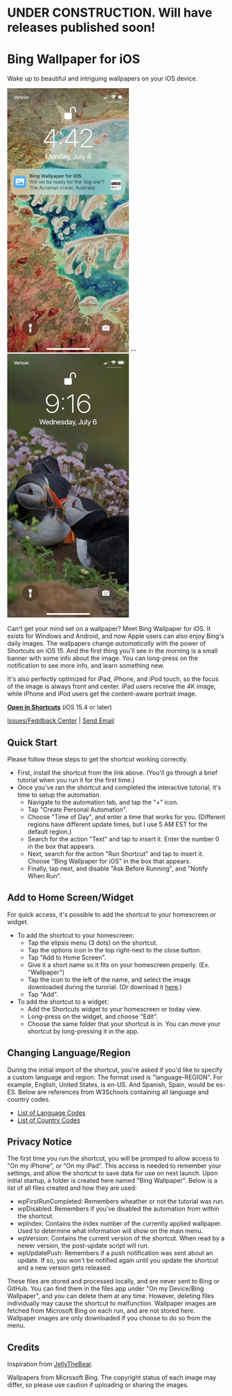 # UNDER CONSTRUCTION. Will have releases published soon!
# Bing Wallpaper for iOS
Wake up to beautiful and intriguing wallpapers on your iOS device.

<img src="https://raw.githubusercontent.com/Tech-How/Bing-Wallpaper-for-iOS/main/images/repo/readme/promo-1.png"/> -- <img src="https://raw.githubusercontent.com/Tech-How/Bing-Wallpaper-for-iOS/main/images/repo/readme/promo-2.png"/>

Can't get your mind set on a wallpaper? Meet Bing Wallpaper for iOS. It exists for Windows and Android, and now Apple users can also enjoy Bing's daily images. The wallpapers change _automatically_ with the power of Shortcuts on iOS 15. And the first thing you'll see in the morning is a small banner with some info about the image. You can long-press on the notification to see more info, and learn something new.

It's also perfectly optimized for iPad, iPhone, and iPod touch, so the focus of the image is always front and center. iPad users receive the 4K image, while iPhone and iPod users get the content-aware portrait image.

**[Open in Shortcuts](http://example.com)** (iOS 15.4 or later)

[Issues/Feddback Center](https://github.com/Tech-How/Bing-Wallpaper-for-iOS/issues/new/choose) | [Send Email](mailto:tech_how_youtuber_55@yahoo.com?subject=Bing%20Wallpaper%20iOS)

## Quick Start
Please follow these steps to get the shortcut working correctly.
- First, install the shortcut from the link above. (You'll go through a brief tutorial when you run it for the first time.)
- Once you've ran the shortcut and completed the interactive tutorial, it's time to setup the automation.
  - Navigate to the automation tab, and tap the "+" icon.
  - Tap "Create Personal Automation".
  - Choose "Time of Day", and enter a time that works for you. (Different regions have different update times, but I use 5 AM EST for the default region.)
  - Search for the action "Text" and tap to insert it. Enter the number 0 in the box that appears.
  - Next, search for the action "Run Shortcut" and tap to insert it. Choose "Bing Wallpaper for iOS" in the box that appears.
  - Finally, tap next, and disable "Ask Before Running", and "Notify When Run".

## Add to Home Screen/Widget
For quick access, it's possible to add the shortcut to your homescreen or widget.
- To add the shortcut to your homescreen:
  - Tap the elipsis menu (3 dots) on the shortcut.
  - Tap the options icon in the top right-next to the close button.
  - Tap "Add to Home Screen".
  - Give it a short name so it fits on your homescreen properly. (Ex. "Wallpaper")
  - Tap the icon to the left of the name, and select the image downloaded during the turorial. (Or download it [here](https://raw.githubusercontent.com/Tech-How/Bing-Wallpaper-for-iOS/main/images/shortcut/bing-icon.png).)
  - Tap "Add".
- To add the shortcut to a widget:
  - Add the Shortcuts widget to your homescreen or today view.
  - Long-press on the widget, and choose "Edit".
  - Choose the same folder that your shortcut is in. You can move your shortcut by long-pressing it in the app.

## Changing Language/Region
During the initial import of the shortcut, you're asked if you'd like to specify a custom language and region. The format used is "language-REGION". For example, English, United States, is en-US. And Spanish, Spain, would be es-ES. Below are references from W3Schools containing all language and country codes.
- [List of Language Codes](https://www.w3schools.com/tags/ref_language_codes.asp)
- [List of Country Codes](https://www.w3schools.com/TAGS/ref_country_codes.asp)

## Privacy Notice
The first time you run the shortcut, you will be promped to allow access to "On my iPhone", or "On my iPad". This access is needed to remember your settings, and allow the shortcut to save data for use on next launch. Upon initial startup, a folder is created here named "Bing Wallpaper". Below is a list of all files created and how they are used:
- wpFirstRunCompleted: Remembers wheather or not the tutorial was run.
- wpDisabled: Remembers if you've disabled the automation from within the shortcut.
- wpIndex: Contains the index number of the currently applied wallpaper. Used to determine what information will show on the main menu.
- wpVersion: Contains the current version of the shortcut. When read by a newer version, the post-update script will run.
- wpUpdatePush: Remembers if a push notification was sent about an update. If so, you won't be notified again until you update the shortcut and a new version gets released.

These files are stored and processed locally, and are never sent to Bing or GitHub. You can find them in the files app under "On my Device/Bing Wallpaper", and you can delete them at any time. However, deleting files individually may cause the shortcut to malfunction. Wallpaper images are fetched from Microsoft Bing on each run, and are not stored here. Wallpaper images are only downloaded if you choose to do so from the menu.

## Credits
Inspiration from [JellyTheBear](https://www.reddit.com/user/JellyTheBear/).

Wallpapers from Microsoft Bing. The copyright status of each image may differ, so please use caution if uploading or sharing the images.
